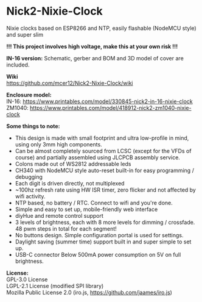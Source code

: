 # Nick2-Nixie-Clock
Nixie clocks based on ESP8266 and NTP, easily flashable (NodeMCU style) and super slim

**!!! This project involves high voltage, make this at your own risk !!!**

**IN-16 version:**
Schematic, gerber and BOM and 3D model of cover are included.

**Wiki**  
https://github.com/mcer12/Nick2-Nixie-Clock/wiki

**Enclosure model:**  
IN-16: https://www.printables.com/model/330845-nick2-in-16-nixie-clock  
ZM1040: https://www.printables.com/model/418912-nick2-zm1040-nixie-clock

**Some things to note:**
- This design is made with small footprint and ultra low-profile in mind, using only 3mm high components.
- Can be almost completely sourced from LCSC (except for the VFDs of course) and partially assembled using JLCPCB assembly service.
- Colons made out of WS2812 addressable leds
- CH340 with NodeMCU style auto-reset built-in for easy programming / debugging
- Each digit is driven directly, not multiplexed
- ~100hz refresh rate using HW ISR timer, zero flicker and not affected by wifi activity.
- NTP based, no battery / RTC. Connect to wifi and you're done.
- Simple and easy to set up, mobile-friendly web interface
- diyHue and remote control support
- 3 levels of brightness, each with 8 more levels for dimming / crossfade. 48 pwm steps in total for each segment!
- No buttons design. Simple configuration portal is used for settings.
- Daylight saving (summer time) support built in and super simple to set up.
- USB-C connector Below 500mA power consumption on 5V on full brightness.

**License:**  
GPL-3.0 License  
LGPL-2.1 License (modified SPI library)  
Mozilla Public License 2.0 (iro.js, https://github.com/jaames/iro.js)
